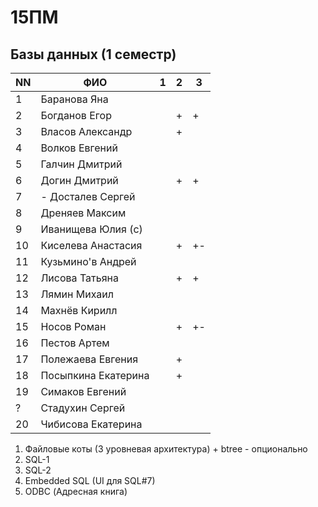 # 15ПМ
## Базы данных (1 семестр)

| NN  | ФИО                   | 1   | 2   | 3   |
| --- | --------------------- | --- | --- | --- |
| 1   | Баранова Яна          |     |     |     |
| 2   | Богданов Егор         |     | +   | +   |
| 3   | Власов Александр      |     | +   |     |
| 4   | Волков Евгений        |     |     |     |
| 5   | Галчин Дмитрий        |     |     |     |
| 6   | Догин Дмитрий         |     | +   | +   |
| 7   | - Досталев Сергей     |     |     |     |
| 8   | Дреняев Максим        |     |     |     |
| 9   | Иванищева Юлия (с)    |     |     |     |
| 10  | Киселева Анастасия    |     | +   | +-  |
| 11  | Кузьмино'в Андрей     |     |     |     |
| 12  | Лисова Татьяна        |     | +   | +   |
| 13  | Лямин Михаил          |     |     |     |
| 14  | Махнёв Кирилл         |     |     |     |
| 15  | Носов Роман           |     | +   | +-  |
| 16  | Пестов Артем          |     |     |     |
| 17  | Полежаева Евгения     |     | +   |     |
| 18  | Посыпкина Екатерина   |     | +   |     |
| 19  | Симаков Евгений       |     |     |     |
| ?   | Стадухин Сергей       |     |     |     |
| 20  | Чибисова Екатерина    |     |     |     |

1. Файловые коты (3 уровневая архитектура) + btree - опционально
2. SQL-1
3. SQL-2
4. Embedded SQL (UI для SQL#7)
5. ODBC (Адресная книга)
